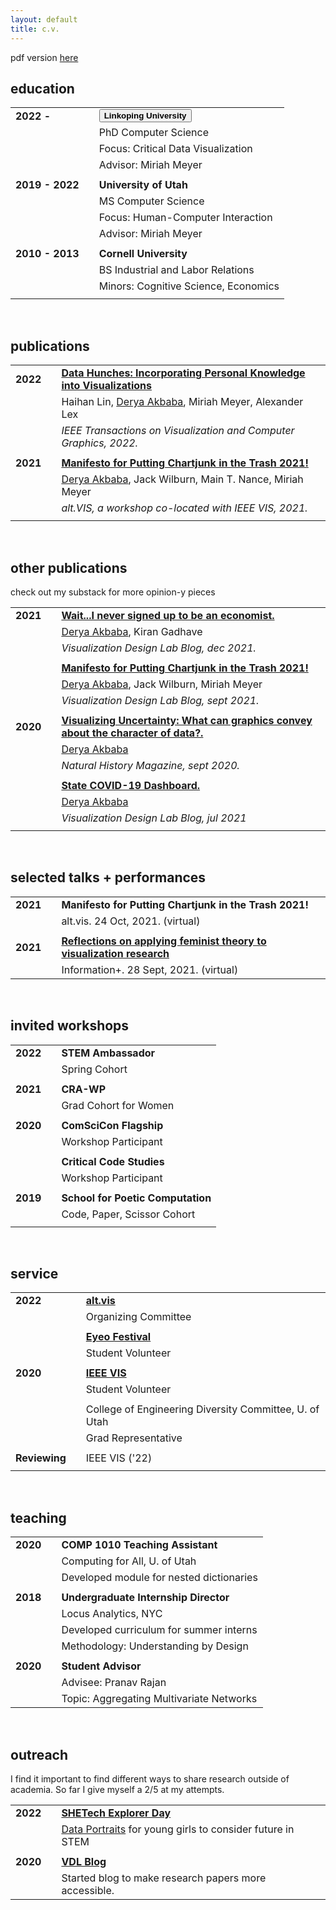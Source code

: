 ```yaml
---
layout: default
title: c.v.
---
```


pdf version [here](/assets/images/Akbaba-CV.pdf)

## education

|                 |     |                                                                                                                                                                                                             |
| --------------- | --- | ----------------------------------------------------------------------------------------------------------------------------------------------------------------------------------------------------------- |
| **2022 -**      |     | <button type="button" class="btn-cv" data-bs-toggle="popover" data-bs-title="Here I am!" html="true" data-bs-trigger="focus" cimg="assets/images/sweden.png"><strong>Linkoping University</strong></button> |
|                 |     | PhD Computer Science                                                                                                                                                                                        |
|                 |     | Focus: Critical Data Visualization                                                                                                                                                                          |
|                 |     | Advisor: Miriah Meyer                                                                                                                                                                                       |
|                 |     |                                                                                                                                                                                                             |
| **2019 - 2022** |     | **University of Utah**                                                                                                                                                                                      |
|                 |     | MS Computer Science                                                                                                                                                                                         |
|                 |     | Focus: Human-Computer Interaction                                                                                                                                                                           |
|                 |     | Advisor: Miriah Meyer                                                                                                                                                                                       |
|                 |     |                                                                                                                                                                                                             |
| **2010 - 2013** |     | **Cornell University**                                                                                                                                                                                      |
|                 |     | BS Industrial and Labor Relations                                                                                                                                                                           |
|                 |     | Minors: Cognitive Science, Economics                                                                                                                                                                        |
|                 |     |                                                                                                                                                                                                             |

<br>

## publications

|          |     |                                                                                                                                        |
| -------- | --- | -------------------------------------------------------------------------------------------------------------------------------------- |
| **2022** |     | [**Data Hunches: Incorporating Personal Knowledge into Visualizations**](https://vdl.sci.utah.edu/publications/2022_vis_data_hunches/) |
|          |     | Haihan Lin, <u>Derya Akbaba</u>, Miriah Meyer, Alexander Lex                                                                           |
|          |     | _IEEE Transactions on Visualization and Computer Graphics, 2022._                                                                      |
|          |     |                                                                                                                                        |
| **2021** |     | [**Manifesto for Putting Chartjunk in the Trash 2021!**](https://vdl.sci.utah.edu/publications/2021_altvis_chartjunk/)                 |
|          |     | <u>Derya Akbaba</u>, Jack Wilburn, Main T. Nance, Miriah Meyer                                                                         |
|          |     | _alt.VIS, a workshop co-located with IEEE VIS, 2021._                                                                                  |
|          |     |                                                                                                                                        |

<br>

## other publications

check out my substack for more opinion-y pieces

|          |     |                                                                                                                                    |
| -------- | --- | ---------------------------------------------------------------------------------------------------------------------------------- |
| **2021** |     | [**Wait...I never signed up to be an economist.**](https://vdl.sci.utah.edu/blog/2021/12/08/fair-pay-panel/)                       |
|          |     | <u>Derya Akbaba</u>, Kiran Gadhave                                                                                                 |
|          |     | _Visualization Design Lab Blog, dec 2021._                                                                                         |
|          |     |                                                                                                                                    |
|          |     | [**Manifesto for Putting Chartjunk in the Trash 2021!**](https://vdl.sci.utah.edu/blog/2021/09/19/chartjunk/)                      |
|          |     | <u>Derya Akbaba</u>, Jack Wilburn, Miriah Meyer                                                                                    |
|          |     | _Visualization Design Lab Blog, sept 2021._                                                                                        |
|          |     |                                                                                                                                    |
| **2020** |     | [**Visualizing Uncertainty: What can graphics convey about the character of data?.**](/assets/papers/Sep20-NH-digital-edition.pdf) |
|          |     | <u>Derya Akbaba</u>                                                                                                                |
|          |     | _Natural History Magazine, sept 2020._                                                                                             |
|          |     |                                                                                                                                    |
|          |     | [**State COVID-19 Dashboard.**](https://vdl.sci.utah.edu/blog/2020/07/20/state-dashboards/)                                        |
|          |     | <u>Derya Akbaba</u>                                                                                                                |
|          |     | _Visualization Design Lab Blog, jul 2021_                                                                                          |
|          |     |                                                                                                                                    |

<br>

## selected talks + performances

|          |     |                                                                                                      |
| -------- | --- | ---------------------------------------------------------------------------------------------------- |
| **2021** |     | **Manifesto for Putting Chartjunk in the Trash 2021!**                                               |
|          |     | alt.vis. 24 Oct, 2021. (virtual)                                                                     |
|          |     |                                                                                                      |
| **2021** |     | [**Reflections on applying feminist theory to visualization research**](https://vimeo.com/592256059) |
|          |     | Information+. 28 Sept, 2021. (virtual)                                                               |

<br>

## invited workshops

|          |     |                                   |
| -------- | --- | --------------------------------- |
| **2022** |     | **STEM Ambassador**               |
|          |     | Spring Cohort                     |
|          |     |                                   |
| **2021** |     | **CRA-WP**                        |
|          |     | Grad Cohort for Women             |
|          |     |                                   |
| **2020** |     | **ComSciCon Flagship**            |
|          |     | Workshop Participant              |
|          |     |                                   |
|          |     | **Critical Code Studies**         |
|          |     | Workshop Participant              |
|          |     |                                   |
| **2019** |     | **School for Poetic Computation** |
|          |     | Code, Paper, Scissor Cohort       |
|          |     |                                   |

<br>

## service

|               |     |                                                        |
| ------------- | --- | ------------------------------------------------------ |
| **2022**      |     | [**alt.vis**](https://altvis.github.io/)               |
|               |     | Organizing Committee                                   |
|               |     |                                                        |
|               |     | [**Eyeo Festival** ](https://eyeofestival.com/)        |
|               |     | Student Volunteer                                      |
|               |     |                                                        |
| **2020**      |     | [**IEEE VIS**](https://ieeevis.org/year/2020/welcome)  |
|               |     | Student Volunteer                                      |
|               |     |                                                        |
|               |     | College of Engineering Diversity Committee, U. of Utah |
|               |     | Grad Representative                                    |
|               |     |                                                        |
| **Reviewing** |     | IEEE VIS ('22)                                         |
|               |     |                                                        |

<br>

## teaching

|          |     |                                          |
| -------- | --- | ---------------------------------------- |
| **2020** |     | **COMP 1010 Teaching Assistant**         |
|          |     | Computing for All, U. of Utah            |
|          |     | Developed module for nested dictionaries |
|          |     |                                          |
| **2018** |     | **Undergraduate Internship Director**    |
|          |     | Locus Analytics, NYC                     |
|          |     | Developed curriculum for summer interns  |
|          |     | Methodology: Understanding by Design     |
|          |     |                                          |
| **2020** |     | **Student Advisor**                      |
|          |     | Advisee: Pranav Rajan                    |
|          |     | Topic: Aggregating Multivariate Networks |

<br>

## outreach

I find it important to find different ways to share research outside of academia.
So far I give myself a 2/5 at my attempts.

|          |     |                                                                                                                              |
| -------- | --- | ---------------------------------------------------------------------------------------------------------------------------- |
| **2022** |     | [**SHETech Explorer Day**](https://shetechexplorer.com/)                                                                     |
|          |     | [Data Portraits](https://observablehq.com/@gotdairyya/data-portraits-for-shetech) for young girls to consider future in STEM |
|          |     |                                                                                                                              |
| **2020** |     | [**VDL Blog**](https://vdl.sci.utah.edu/blog/)                                                                               |
|          |     | Started blog to make research papers more accessible.                                                                        |
